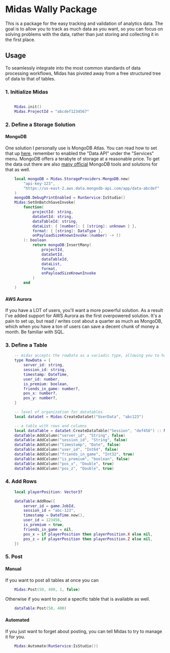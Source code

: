 # Midas Wally Package
This is a package for the easy tracking and validation of analytics data. The goal is to allow you to track as much data as you want, so you can focus on solving problems with the data, rather than just storing and collecting it in the first place.

## Usage
To seamlessly integrate into the most common standards of data processing workflows, Midas has pivoted away from a free structured tree of data to that of tables.

### 1. Initialize Midas
```lua

	Midas.init()
	Midas.ProjectId = "abcdef1234567"

```

### 2. Define a Storage Solution

#### MongoDB
One solution I personally use is MongoDB Atlas. You can read how to set that up [here](https://www.mongodb.com/docs/atlas/getting-started/), remember to enabled the "Data API" under the "Services" menu. MongoDB offers a terabyte of storage at a reasonable price. To get the data out there are also [many official](https://www.mongodb.com/try/download/shell) MongoDB tools and solutions for that as well.

```lua
	local mongoDB = Midas.StorageProviders.MongoDB.new(
		"api-key-123", 
		"https://us-east-2.aws.data.mongodb-api.com/app/data-abcdef"
	)
	mongoDB.DebugPrintEnabled = RunService:IsStudio()
	Midas:SetOnBatchSaveInvoke(
		function(
			projectId: string,
			dataSetId: string,
			dataTableId: string,
			dataList: { [number]: { [string]: unknown } },
			format: { [string]: DataType },
			onPayloadSizeKnownInvoke:(number) -> ()
		): boolean
			return mongoDB:InsertMany(
				projectId, 
				dataSetId, 
				dataTableId, 
				dataList, 
				format, 
				onPayloadSizeKnownInvoke
			)
		end
	)
```

#### AWS Aurora
If you have a LOT of users, you'll want a more powerful solution. As a result I've added support for AWS Aurora as the first overpowered solution. It's a pain to set up, but read / writes cost about a quarter as much as MongoDB, which when you have a ton of users can save a decent chunk of money a month. Be familiar with SQL.

### 3. Define a Table
```lua
	-- midas accepts the rowData as a variadic type, allowing you to have type safety when recording data
	type RowData = {
		server_id: string,
		session_id: string,
		timestamp: DateTime,
		user_id: number,
		is_premium: boolean,
		friends_in_game: number?,
		pos_x: number?,
		pos_y: number?,
	}

	-- level of organization for datatables
	local dataSet = Midas:CreateDataSet("UserData", "abc123")

	-- a table with rows and columns
	local dataTable = dataSet:CreateDataTable("Session", "def456") :: Midas.DataTable<RowData>
	dataTable:AddColumn("server_id", "String", false)
	dataTable:AddColumn("session_id", "String", false)
	dataTable:AddColumn("timestamp", "Date", false)
	dataTable:AddColumn("user_id", "Int64", false)
	dataTable:AddColumn("friends_in_game", "Int32", true)
	dataTable:AddColumn("is_premium", "boolean", false)
	dataTable:AddColumn("pos_x", "Double", true)
	dataTable:AddColumn("pos_z", "Double", true)

```

### 4. Add Rows
```lua
	local playerPosition: Vector3?

	dataTable:AddRow({
		server_id = game.JobId,
		session_id = "abc-123",
		timestamp = DateTime.now(),
		user_id = 123456,
		is_premium = true,
		friends_in_game = nil,
		pos_x = if playerPosition then playerPosition.X else nil,
		pos_z = if playerPosition then playerPosition.Z else nil,
	})

```

### 5. Post

#### Manual
If you want to post all tables at once you can
```lua
	Midas:Post(50, 400, 1, false)
```

Otherwise if you want to post a specific table that is available as well.
```lua
	dataTable:Post(50, 400)
```

#### Automated
If you just want to forget about posting, you can tell Midas to try to manage it for you.
```lua
	Midas:Automate(RunService:IsStudio())
```

